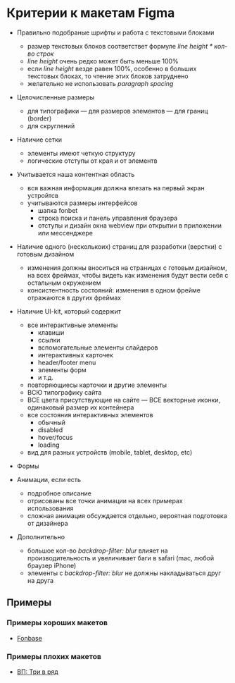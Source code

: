 # Критерии к макетам Figma

- Правильно подобраные шрифты и работа с текстовыми блоками
  - размер текстовых блоков соответствет формуле _line height * кол-во строк_
  - _line height_ очень редко может быть меньше 100%
  - если _line height_ везде равен 100%, особенно в больших текстовых блоках, то чтение этих блоков затруднено
  - желательно не использовать _paragraph spacing_

- Целочисленные размеры 
    - для типографики 
    — для размеров элементов
    — для границ (border)
    - для скруглений

- Наличие сетки
    - элементы имеют четкую структуру
    - логические отступы от края и от элементв

- Учитывается наша контентная область
  - вся важная информация должна влезать на первый экран устройтсв
  - учитываются размеры интерфейсов
    - шапка fonbet
    - строка поиска и панель управления браузера
    - отступы и дизайн окна webview при открытии в приложении или мессенджере

- Наличие одного (несколькоих) страниц для разработки (верстки) с готовым дизайном
  - изменения должны вноситься на страницах с готовым дизайном, на всех фреймах, чтобы видеть как изменения будут вести себя с остальным окружением
  - консистентность состояний: изменения в одном фрейме отражаются в других фреймах  

- Наличие UI-kit, который содержит
  - все интерактивные элементы
    - клавиши
    - ссылки
    - вспомогательные элементы слайдеров
    - интерактивных карточек
    - header/footer menu
    - элементы форм
    - и т.д.
  - повторяющиесы карточки и другие элементы
  - ВСЮ типографику сайта
  - ВСЕ цвета присутствующие на сайте
  — ВСЕ векторные иконки, одинаковый размер их контейнера
  - все состояния интерактивных элементов
    - обычный
    - disabled
    - hover/focus
    - loading
  - вид для разных устройств (mobile, tablet, desktop, etc)

- Формы


- Анимации, если есть
  - подробное описание
  - отрисованы все точки анимации на всех примерах использования
  - сложная анимация обсуждается отдельно, вероятная подготовка от дизайнера

- Дополнительно
  - большое кол-во _backdrop-filter: blur_ влияет на производительность и увеличивает баги в safari (mac, любой браузер iPhone)
  - элементы с _backdrop-filter: blur_ не должны накладываться друг на друга 

## Примеры

### Примеры хороших макетов

- [Fonbase](https://www.figma.com/design/me2Ywhsi47WM0nD0EAaKHg/Fonbet-Fonbase-2025?node-id=1-4363&p=f&t=ckFbnLDuSgXvS2Nt-0)


### Примеры плохих макетов

- [ВП: Три в ряд](https://www.figma.com/design/1lx1c82VfMfYGcsE1FF2i7/Untitled?node-id=0-1&p=f&t=c0HtHkdvxc3dKLdj-0)
